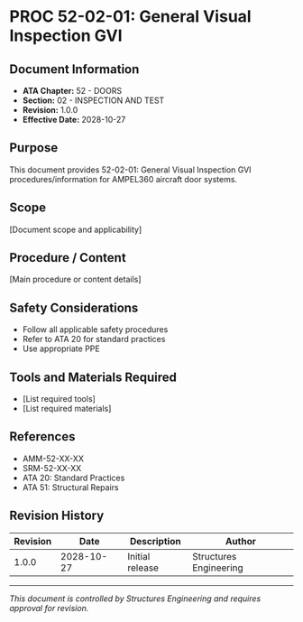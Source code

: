# PROC 52-02-01: General Visual Inspection GVI

## Document Information

- **ATA Chapter:** 52 - DOORS
- **Section:** 02 - INSPECTION AND TEST
- **Revision:** 1.0.0
- **Effective Date:** 2028-10-27

## Purpose

This document provides 52-02-01: General Visual Inspection GVI procedures/information for AMPEL360 aircraft door systems.

## Scope

[Document scope and applicability]

## Procedure / Content

[Main procedure or content details]

## Safety Considerations

- Follow all applicable safety procedures
- Refer to ATA 20 for standard practices
- Use appropriate PPE

## Tools and Materials Required

- [List required tools]
- [List required materials]

## References

- AMM-52-XX-XX
- SRM-52-XX-XX
- ATA 20: Standard Practices
- ATA 51: Structural Repairs

## Revision History

| Revision | Date       | Description    | Author                 |
|----------|------------|----------------|------------------------|
| 1.0.0    | 2028-10-27 | Initial release| Structures Engineering |

---

*This document is controlled by Structures Engineering and requires approval for revision.*
